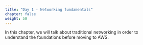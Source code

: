 ```yaml
---
title: "Day 1 - Networking fundamentals"
chapter: false
weight: 50
---
```


In this chapter, we will talk about traditional networking in order to understand the foundations before moving to AWS.
